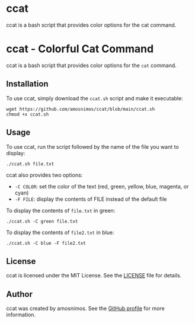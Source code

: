 # ccat
ccat is a bash script that provides color options for the cat command.

<!DOCTYPE html>
<html>
  <head>
    <meta charset="UTF-8">
  </head>
  <body>
    <h1>ccat - Colorful Cat Command</h1>
    <p>ccat is a bash script that provides color options for the <code>cat</code> command.</p>
    <h2>Installation</h2>
    <p>To use ccat, simply download the <code>ccat.sh</code> script and make it executable:</p>
    <pre><code>wget https://github.com/amosnimos/ccat/blob/main/ccat.sh
chmod +x ccat.sh</code></pre>
    <h2>Usage</h2>
    <p>To use ccat, run the script followed by the name of the file you want to display:</p>
    <pre><code>./ccat.sh file.txt</code></pre>
    <p>ccat also provides two options:</p>
    <ul>
      <li><code>-C COLOR</code>: set the color of the text (red, green, yellow, blue, magenta, or cyan)</li>
      <li><code>-F FILE</code>: display the contents of FILE instead of the default file</li>
    </ul>
    <p>To display the contents of <code>file.txt</code> in green:</p>
    <pre><code>./ccat.sh -C green file.txt</code></pre>
    <p>To display the contents of <code>file2.txt</code> in blue:</p>
    <pre><code>./ccat.sh -C blue -F file2.txt</code></pre>
    <h2>License</h2>
    <p>ccat is licensed under the MIT License. See the <a href="https://github.com/amosnimos/ccat/blob/main/LICENSE">LICENSE</a> file for details.</p>
    <h2>Author</h2>
    <p>ccat was created by amosnimos. See the <a href="https://github.com/amosnimos">GitHub profile</a> for more information.</p>
  </body>
</html>
